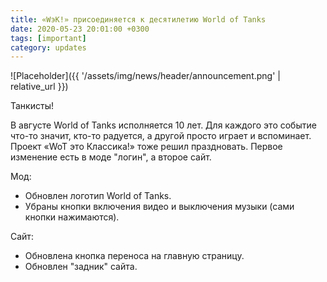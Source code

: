 ```yaml
---
title: «WэК!» присоединяется к десятилетию World of Tanks
date: 2020-05-23 20:01:00 +0300
tags: [important]
category: updates
---
```

<p style="display: none">Праздничная версия мода "логин" и обновление сайта.</p>

![Placeholder]({{ '/assets/img/news/header/announcement.png' | relative_url }})

Танкисты!

В августе World of Tanks исполняется 10 лет. Для каждого это событие что-то значит, кто-то радуется, а другой просто играет и вспоминает. Проект «WoT это Классика!» тоже решил праздновать. Первое изменение есть в моде "логин", а второе сайт.

Мод:

- Обновлен логотип World of Tanks.
- Убраны кнопки включения видео и выключения музыки (сами кнопки нажимаются).

Сайт:

- Обновлена кнопка переноса на главную страницу.
- Обновлен "задник" сайта.